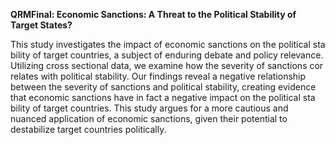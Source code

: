 **QRMFinal: Economic Sanctions: A Threat to the Political Stability of Target States?**


This study investigates the impact of economic sanctions on the political sta
bility of target countries, a subject of enduring debate and policy relevance.
Utilizing cross sectional data, we examine how the severity of sanctions cor
relates with political stability. Our findings reveal a negative relationship
between the severity of sanctions and political stability, creating evidence
that economic sanctions have in fact a negative impact on the political sta
bility of target countries. This study argues for a more cautious and nuanced
application of economic sanctions, given their potential to destabilize target
countries politically.

